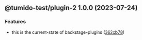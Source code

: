 ## @tumido-test/plugin-2 1.0.0 (2023-07-24)


### Features

* this is the current-state of backstage-plugins ([362cb78](https://github.com/tumido/test-npm-publish-migration/commit/362cb78cbca6c4cec033ba132c422f6776e4a5dd))
